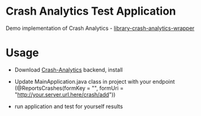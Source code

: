 Crash Analytics Test Application
==============================

Demo implementation of Crash Analytics - [library-crash-analytics-wrapper](https://github.com/zdrascic/library-crash-analytics-wrapper)

Usage
==============================
- Download [Crash-Analytics](https://github.com/vkoudela/Crash-Analytics) backend, install
- Update MainApplication.java class in project with your endpoint
  (@ReportsCrashes(formKey = "", formUri = "http://your.server.url.here/crash/add"))

- run application and test for yourself results
